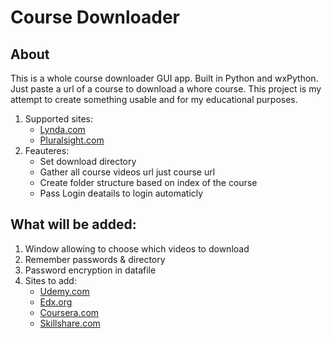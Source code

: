 # Course Downloader

## About

This is a whole course downloader GUI app. Built in Python and wxPython.
Just paste a url of a course to download a whore course.
This project is my attempt to create something usable and for my educational purposes.

1. Supported sites:
    - <a href="https://lynda.com">Lynda.com</a>
    - <a href="https://pluralsight.com">Pluralsight.com</a>
2. Feauteres:
    - Set download directory
    - Gather all course videos url just course url
    - Create folder structure based on index of the course
    - Pass Login deatails to login automaticly 
    


## What will be added:

1. Window allowing to choose which videos to download
2. Remember passwords & directory
3. Password encryption in datafile
4. Sites to add:
    - <a href="https://udemy.com">Udemy.com</a>
    - <a href="https://edx.org">Edx.org</a>
    - <a href="https://coursera.org">Coursera.com</a>
    - <a href="https://skillshare.com">Skillshare.com</a>

    
    
    
    
    
    
    